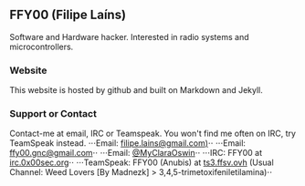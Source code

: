 ## FFY00 (Filipe Laíns)

Software and Hardware hacker. Interested in radio systems and microcontrollers.

### Website

This website is hosted by github and built on Markdown and Jekyll.

### Support or Contact

Contact-me at email, IRC or Teamspeak. You won't find me often on IRC, try TeamSpeak instead.
⋅⋅⋅Email: [filipe.lains@gmail.com)](mailto:filipe.lains@gmail.com)⋅⋅
⋅⋅⋅Email: [ffy00.gnc@gmail.com](mailto:ffy00.gnc@gmail.com)⋅⋅
⋅⋅⋅Email: [@MyClaraOswin](https://twitter.com/MyClaraOswin)⋅⋅
⋅⋅⋅IRC: FFY00 at [irc.0x00sec.org](irc:irc.0x00sec.org)⋅⋅
⋅⋅⋅TeamSpeak: FFY00 (Anubis) at [ts3.ffsv.ovh](ts3server://ts3.ffsv.ovh) (Usual Channel: Weed Lovers [By Madnezk] > 3,4,5-trimetoxifeniletilamina)⋅⋅
